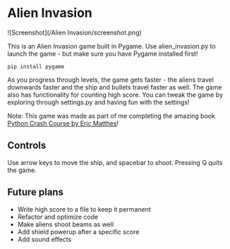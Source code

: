 
# Alien Invasion





![Screenshot](/Alien Invasion/screenshot.png)





This is an Alien Invasion game built in Pygame. Use alien_invasion.py to launch the game - but make sure you have Pygame installed first!



```
pip install pygame
```



As you progress through levels, the game gets faster - the aliens travel downwards faster and the ship and bullets travel faster as well. The game also has functionality for counting high score. You can tweak the game by exploring through settings.py and having fun with the settings!



Note: This game was made as part of me completing the amazing book [Python Crash Course by Eric Matthes](https://nostarch.com/pythoncrashcourse2e)!





## Controls



Use arrow keys to move the ship, and spacebar to shoot. Pressing Q quits the game. 





## Future plans



- Write high score to a file to keep it permanent
- Refactor and optimize code
- Make aliens shoot beams as well
- Add shield powerup after a specific score
- Add sound effects
